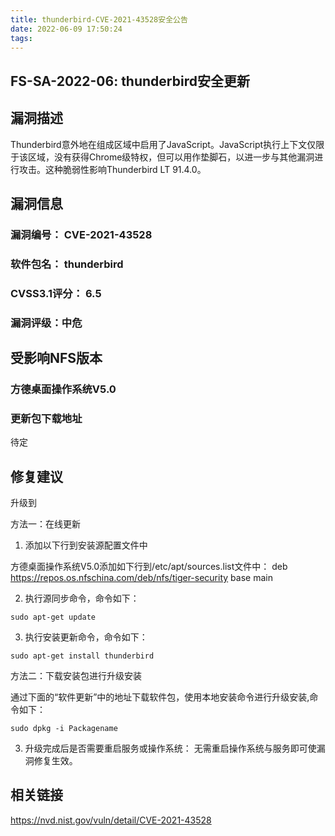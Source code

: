 ```yaml
---
title: thunderbird-CVE-2021-43528安全公告
date: 2022-06-09 17:50:24
tags:
---
```

## FS-SA-2022-06: thunderbird安全更新

## 漏洞描述

Thunderbird意外地在组成区域中启用了JavaScript。JavaScript执行上下文仅限于该区域，没有获得Chrome级特权，但可以用作垫脚石，以进一步与其他漏洞进行攻击。这种脆弱性影响Thunderbird LT 91.4.0。 

## 漏洞信息

###    漏洞编号： CVE-2021-43528

###    软件包名： thunderbird

###    CVSS3.1评分： 6.5

###    漏洞评级：中危

## 受影响NFS版本

###    方德桌面操作系统V5.0

### 更新包下载地址

待定

## 修复建议

升级到 

方法一：在线更新

1. 添加以下行到安装源配置文件中

方德桌面操作系统V5.0添加如下行到/etc/apt/sources.list文件中：
deb https://repos.os.nfschina.com/deb/nfs/tiger-security base main

2. 执行源同步命令，命令如下：

```
sudo apt-get update
```

3. 执行安装更新命令，命令如下：

```
sudo apt-get install thunderbird
```

方法二：下载安装包进行升级安装

通过下面的“软件更新”中的地址下载软件包，使用本地安装命令进行升级安装,命令如下：

```
sudo dpkg -i Packagename
```

3. 升级完成后是否需要重启服务或操作系统：
   无需重启操作系统与服务即可使漏洞修复生效。

## 相关链接

https://nvd.nist.gov/vuln/detail/CVE-2021-43528
